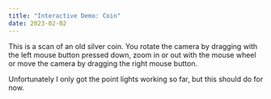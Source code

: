 ```yaml
---
title: "Interactive Demo: Coin"
date: 2023-02-02
---
```


<script type="text/x-mathjax-config">
MathJax.Hub.Config({
  tex2jax: {
    inlineMath: [['$','$'], ['\\(','\\)']],
    processEscapes: true
  }
});
</script>
<script src="https://cdnjs.cloudflare.com/ajax/libs/mathjax/2.7.0/MathJax.js?config=TeX-AMS-MML_HTMLorMML" type="text/javascript"></script>

This is a scan of an old silver coin. You rotate the camera by dragging with the left mouse button pressed down, zoom in or out with the mouse wheel or move the camera by dragging the right mouse button.

Unfortunately I only got the point lights working so far, but this should do for now.

<script type="importmap">
{
    "imports": {
        "three": "/Blog/js/three.module.js",
        "OrbitControls": "/Blog/js/OrbitControls.js"
    }
}
</script>
<script type="module">
	import * as THREE from 'three';
	import { OrbitControls } from 'OrbitControls';
	const width = 750;
	const height = 750;
	const scene = new THREE.Scene();
	const camera = new THREE.PerspectiveCamera(75, width / height, 0.01, 100 );
	
	const renderer = new THREE.WebGLRenderer();
	renderer.setSize(width, height);
	document.getElementsByClassName("post-content")[0].appendChild( renderer.domElement );
	
	const controls = new OrbitControls( camera, renderer.domElement );
	
	const normal = new THREE.TextureLoader().load( "/Blog/assets/coin_scan/normal.jpg" );
	const color = new THREE.TextureLoader().load( "/Blog/assets/coin_scan/color_dn.jpg" );
	const roughness = new THREE.TextureLoader().load( "/Blog/assets/coin_scan/roughness.jpg" );
	//const f0 = new THREE.TextureLoader().load( "/Blog/assets/coin_scan/f0.jpg" );
	
	const geometry = new THREE.PlaneGeometry( 1, 1 );
	const material = new THREE.MeshPhysicalMaterial( {map: color, reflectivity: 1, metalness: 1, normalMap: normal, roughnessMap: roughness, 
		/*specularIntensity: 1, specularIntensityMap: f0, */side: THREE.DoubleSide} );
	const plane = new THREE.Mesh( geometry, material );
	scene.add( plane );
	
	const light1 = new THREE.PointLight( 0xffffff, 0.3);
	light1.position.set( -0.6, -0.4, 1 );
	scene.add(light1);
	
	const light2 = new THREE.PointLight( 0xffffff, 0.3);
	light2.position.set( 0, 0.8, 1 );
	scene.add(light2);
	
	const light3 = new THREE.PointLight( 0xffffff, 0.3);
	light3.position.set( 0.6, -0.4, 1 );
	scene.add(light3);
	
	camera.position.z = 0.8;
	
	function animate() {
		requestAnimationFrame(animate);
		controls.update();
		renderer.render( scene, camera );
	}
	animate();
</script>

<script async src="//static.getclicky.com/101393239.js"></script>